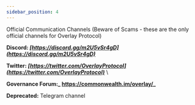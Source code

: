 ```yaml
---
sidebar_position: 4
---
```

Official Communication Channels (Beware of Scams - these are the only official channels for Overlay Protocol)

**Discord: _[https://discord.gg/m2U5vSr4gD](https://discord.gg/m2U5vSr4gD)_**

**Twitter: _[https://twitter.com/OverlayProtocol](https://twitter.com/OverlayProtocol)_** \

**Governance Forum:_ https://commonwealth.im/overlay/_**

**Deprecated:** Telegram channel
